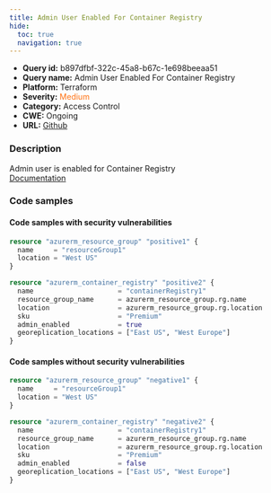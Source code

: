 ```yaml
---
title: Admin User Enabled For Container Registry
hide:
  toc: true
  navigation: true
---
```


<style>
  .highlight .hll {
    background-color: #ff171742;
  }
  .md-content {
    max-width: 1100px;
    margin: 0 auto;
  }
</style>

-   **Query id:** b897dfbf-322c-45a8-b67c-1e698beeaa51
-   **Query name:** Admin User Enabled For Container Registry
-   **Platform:** Terraform
-   **Severity:** <span style="color:#ff7213">Medium</span>
-   **Category:** Access Control
-   **CWE:** Ongoing
-   **URL:** [Github](https://github.com/DataDog/kics/tree/master/assets/queries/terraform/azure/admin_user_enabled_for_container_registry)

### Description
Admin user is enabled for Container Registry<br>
[Documentation](https://www.terraform.io/docs/providers/azurerm/r/container_registry.html)

### Code samples
#### Code samples with security vulnerabilities
```tf title="Positive test num. 1 - tf file" hl_lines="11"
resource "azurerm_resource_group" "positive1" {
  name     = "resourceGroup1"
  location = "West US"
}

resource "azurerm_container_registry" "positive2" {
  name                     = "containerRegistry1"
  resource_group_name      = azurerm_resource_group.rg.name
  location                 = azurerm_resource_group.rg.location
  sku                      = "Premium"
  admin_enabled            = true
  georeplication_locations = ["East US", "West Europe"]
}
```


#### Code samples without security vulnerabilities
```tf title="Negative test num. 1 - tf file"
resource "azurerm_resource_group" "negative1" {
  name     = "resourceGroup1"
  location = "West US"
}

resource "azurerm_container_registry" "negative2" {
  name                     = "containerRegistry1"
  resource_group_name      = azurerm_resource_group.rg.name
  location                 = azurerm_resource_group.rg.location
  sku                      = "Premium"
  admin_enabled            = false
  georeplication_locations = ["East US", "West Europe"]
}
```
